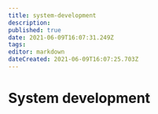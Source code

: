 ```yaml
---
title: system-development
description: 
published: true
date: 2021-06-09T16:07:31.249Z
tags: 
editor: markdown
dateCreated: 2021-06-09T16:07:25.703Z
---
```


# System development
